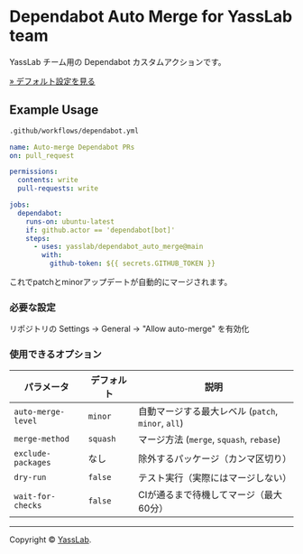 # Dependabot Auto Merge for YassLab team

YassLab チーム用の Dependabot カスタムアクションです。

[» デフォルト設定を見る](https://github.com/yasslab/dependabot_auto_merge/blob/main/dependabot.yml)

## Example Usage

```bash
.github/workflows/dependabot.yml
```

```yaml
name: Auto-merge Dependabot PRs
on: pull_request

permissions:
  contents: write
  pull-requests: write

jobs:
  dependabot:
    runs-on: ubuntu-latest
    if: github.actor == 'dependabot[bot]'
    steps:
      - uses: yasslab/dependabot_auto_merge@main
        with:
          github-token: ${{ secrets.GITHUB_TOKEN }}
```

これでpatchとminorアップデートが自動的にマージされます。

### 必要な設定

リポジトリの Settings → General → "Allow auto-merge" を有効化

### 使用できるオプション

|     パラメータ      | デフォルト |     説明     |
|---------------------|------------|--------------|
| `auto-merge-level`  | `minor`    | 自動マージする最大レベル (`patch`, `minor`, `all`) |
| `merge-method`      | `squash`   | マージ方法 (`merge`, `squash`, `rebase`) |
| `exclude-packages`  | なし       | 除外するパッケージ（カンマ区切り） |
| `dry-run`           | `false`    | テスト実行（実際にはマージしない） |
| `wait-for-checks`   | `false`    | CIが通るまで待機してマージ（最大60分） |

-----

Copyright © [YassLab](https://github.com/yasslab).
